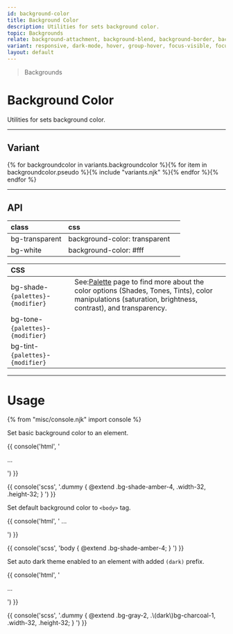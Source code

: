 ```yaml
---
id: background-color
title: Background Color
description: Utilities for sets background color.
topic: Backgrounds
relate: background-attachment, background-blend, background-border, background-gradient, background-opacity, background-position, background-repeat, background-size
variant: responsive, dark-mode, hover, group-hover, focus-visible, focus-within, active,visited
layout: default
---
```


> Backgrounds

# Background Color

Utilities for sets background color.

---

## Variant

<div class="flex flex-gap-2 flex-wrap justify-start items-center">{% for backgroundcolor in variants.backgroundcolor %}{% for item in backgroundcolor.pseudo %}{% include "variants.njk" %}{% endfor %}{% endfor %}</div>

---

## API

| <span class="padding-x-3 padding-y-1 text-white bg-shade-granite-5 font-semibold curve-border-md">class</span> | <span class="padding-x-3 padding-y-1 text-white bg-shade-granite-5 font-semibold curve-border-md">css</span> | |
|:--|:--|:-:|
| bg-transparent | background-color: transparent | |
| bg-white | background-color: #fff | |

| <span class="padding-x-3 padding-y-1 text-white bg-shade-granite-5 font-semibold curve-border-md">CSS</span> | |
|:--|:--|
| bg-shade-`{palettes}`-`{modifier}` | <div class="padding-2 border-l-8 text-xs font-thin depth-tight-1"><span class="padding-r-1">See:</span><a class="text-underline font-semibold text-shade-teal-1 (hover)text-tont-teal-1" href="/getting-started-palette/">Palette</a> page to find more about the color options (Shades, Tones, Tints), color manipulations (saturation, brightness, contrast), and transparency.</div> |
| bg-tone-`{palettes}`-`{modifier}` | |
| bg-tint-`{palettes}`-`{modifier}` | |

---

# Usage

{% from "misc/console.njk" import console %}

Set basic background color to an element.

<div class="padding-x-4 margin-y-4 margin-x-auto width-56">
  <div class="height-32 bg-shade-amber-1"></div>
</div>

{{ console('html',
'<div class="bg-shade-amber-4 ... width-32 height-32">
    ...
  </div>
') }}

{{ console('scss',
'.dummy {
    @extend
      .bg-shade-amber-4,
      .width-32,
      .height-32;
}
') }}

Set default background color to `<body>` tag.

{{ console('html',
'<body class="bg-shade-amber-4">
    ...
  </body>
') }}

{{ console('scss',
'body {
    @extend
      .bg-shade-amber-4;
}
') }}

 Set auto dark theme enabled to an element with added `(dark)` prefix.

{{ console('html',
'<div class="bg-gray-2 (dark)bg-charcoal-1 ... width-32 height-32">
    ...
  </div>
') }}

{{ console('scss',
'.dummy {
    @extend
      .bg-gray-2,
      .\\(dark\\)bg-charcoal-1,
      .width-32,
      .height-32;
}
') }}

